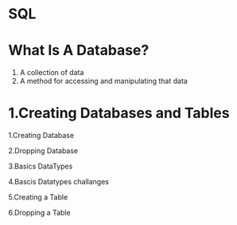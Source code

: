 # SQL 
# What Is A Database?
1. A collection of data
2. A method for accessing and manipulating that data

# 1.Creating Databases and Tables 
1.Creating Database

2.Dropping Database

3.Basics DataTypes

4.Bascis Datatypes challanges  

5.Creating a Table  

6.Dropping a Table  
